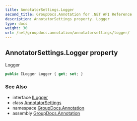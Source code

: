 ```yaml
---
title: AnnotatorSettings.Logger
second_title: GroupDocs.Annotation for .NET API Reference
description: AnnotatorSettings property. Logger
type: docs
weight: 30
url: /net/groupdocs.annotation/annotatorsettings/logger/
---
```

## AnnotatorSettings.Logger property

Logger

```csharp
public ILogger Logger { get; set; }
```

### See Also

* interface [ILogger](../../../groupdocs.annotation.logging/ilogger/)
* class [AnnotatorSettings](../)
* namespace [GroupDocs.Annotation](../../annotatorsettings/)
* assembly [GroupDocs.Annotation](../../../)


